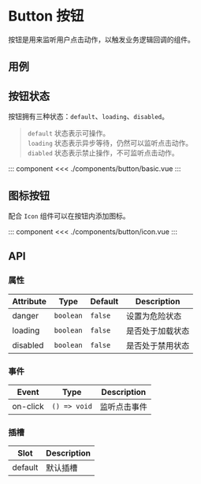 # Button 按钮

按钮是用来监听用户点击动作，以触发业务逻辑回调的组件。

## 用例

<ButtonUsage/>

## 按钮状态

按钮拥有三种状态：`default`、`loading`、`disabled`。

> `default` 状态表示可操作。  
> `loading` 状态表示异步等待，仍然可以监听点击动作。  
> `diabled` 状态表示禁止操作，不可监听点击动作。

::: component <ButtonBasic/>
<<< ./components/button/basic.vue
:::

## 图标按钮

配合 `Icon` 组件可以在按钮内添加图标。

::: component <ButtonIcon/>
<<< ./components/button/icon.vue
:::

## API
### 属性

| Attribute | Type              | Default     | Description   |
|-----------|-------------------|-------------|---------------|
| danger    | `boolean`         | `false`     | 设置为危险状态   |
| loading   | `boolean`         | `false`     | 是否处于加载状态 |
| disabled  | `boolean`         | `false`     | 是否处于禁用状态 |

### 事件

| Event    | Type          | Description |
|----------|---------------|-------------|
| on-click | `() => void`  | 监听点击事件  |

### 插槽

| Slot    | Description |
|---------|-------------|
| default | 默认插槽     |
